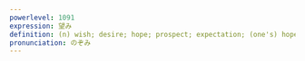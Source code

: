 ```yaml
---
powerlevel: 1091
expression: 望み
definition: (n) wish; desire; hope; prospect; expectation; (one's) hopes; (P)
pronunciation: のぞみ
---
```


